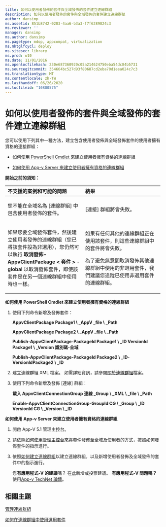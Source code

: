 ```yaml
---
title: 如何以使用者發佈的套件與全域發佈的套件建立連線群組
description: 如何以使用者發佈的套件與全域發佈的套件建立連線群組
author: dansimp
ms.assetid: 851b8742-0283-4aa6-b3a3-f7f6289824c3
ms.reviewer: ''
manager: dansimp
ms.author: dansimp
ms.pagetype: mdop, appcompat, virtualization
ms.mktglfcycl: deploy
ms.sitesec: library
ms.prod: w10
ms.date: 11/01/2016
ms.openlocfilehash: 230e687360920c05a214624750eba54dc84b5731
ms.sourcegitcommit: 354664bc527d93f80687cd2eba70d1eea024c7c3
ms.translationtype: MT
ms.contentlocale: zh-TW
ms.lasthandoff: 06/26/2020
ms.locfileid: "10800575"
---
```

# 如何以使用者發佈的套件與全域發佈的套件建立連線群組


您可以使用下列其中一種方法，建立包含使用者發佈與全域發佈套件的使用者擁有資格的連接群組：

-   [如何使用 PowerShell Cmdlet 來建立使用者擁有資格的連線群組](#bkmk-posh-userentitled-cg)

-   [如何使用 App-v Server 來建立使用者擁有資格的連線群組](#bkmk-appvserver-userentitled-cg)

**開始之前的須知：**

<table>
<colgroup>
<col width="50%" />
<col width="50%" />
</colgroup>
<thead>
<tr class="header">
<th align="left">不支援的案例和可能的問題</th>
<th align="left">結果</th>
</tr>
</thead>
<tbody>
<tr class="odd">
<td align="left"><p>您不能在全域名為 [連線群組] 中包含使用者發佈的套件。</p></td>
<td align="left"><p>[連接] 群組將會失敗。</p></td>
</tr>
<tr class="even">
<td align="left"><p>如果您要全域發佈套件，然後建立使用者發佈的連線群組（您已將該套件設為非選用），您仍然可以執行 <strong> 取消發佈-AppvClientPackage &lt; 套件 &gt; -global </strong> 以取消發佈套件，即使該套件是在另一個連線群組中使用時也一樣。</p></td>
<td align="left"><p>如果有任何其他的連線群組正在使用該套件，則這些連線群組中的套件將會失敗。</p>
<p>為了避免無意間取消發佈其他連線群組中使用的非選用套件，我們建議您追蹤已使用非選用套件的連線群組。</p></td>
</tr>
</tbody>
</table>

<a href="" id="bkmk-posh-userentitled-cg"></a>**如何使用 PowerShell Cmdlet 來建立使用者擁有資格的連線群組**

1.  使用下列命令新增及發佈套件：

    **AppvClientPackage Package1 \ _AppV _file \ _Path**

    **AppvClientPackage Package2 \ _AppV _file \ _Path**

    **Publish-AppvClientPackage-PackageId Package1 \ _ID VersionId Package1 \ _Version 識別碼-全域**

    **Publish-AppvClientPackage-PackageId Package2 \ _ID-VersionIdPackage2 \ _ID**

2.  建立連線群組 XML 檔案。 如需詳細資訊，請參閱[關於連線群組](about-the-connection-group-file51.md)檔案。

3.  使用下列命令新增及發佈 [連線] 群組：

    **載入 AppvClientConnectionGroup 連線 _Group \ _XML \ _file \ _Path**

    **Enable-AppvClientConnectionGroup-GroupId CG \ _Group \ _ID VersionId CG \ _Version \ _ID**

<a href="" id="bkmk-appvserver-userentitled-cg"></a>**如何使用 App-v Server 來建立使用者擁有資格的連線群組**

1.  開啟 App-V 5.1 管理主控台。

2.  請依照[如何使用管理主控台](how-to-publish-a-package-by-using-the-management-console-51.md)來將套件發佈至全域及使用者的方式，按照如何發佈套件的指示進行。

3.  依照[如何建立連線群組](how-to-create-a-connection-group51.md)以建立連線群組，以及新增使用者發佈及全域發佈的套件中的指示進行。

    您**有應用程式-V 的建議**嗎？ 在[此](http://appv.uservoice.com/forums/280448-microsoft-application-virtualization)新增或投票建議。 **有應用程式-V 問題嗎？** 使用[App-v TechNet 論壇](https://social.technet.microsoft.com/Forums/home?forum=mdopappv)。

## 相關主題


[管理連線群組](managing-connection-groups51.md)

[如何在連線群組中使用選用套件](how-to-use-optional-packages-in-connection-groups51.md)

 

 





